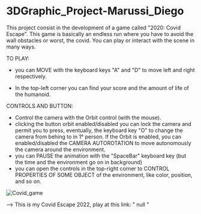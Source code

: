 # 3DGraphic_Project-Marussi_Diego

This project consist in the development of a game called "2020: Covid Escape". This game is basically an endless run where you have to avoid the wall obstacles or worst, the covid.
You can play or interact with the scene in many ways.

TO PLAY:

- you can MOVE with the keyboard keys "A" and "D" to move left and right respectively.

- In the  top-left corner you can find your score and the amount of life of the humanoid.


CONTROLS AND BUTTON:
- Control the camera with the Orbit control (with the mouse).
- clicking the button orbit enabled/disabled you can lock the camera and permit you to press, eventually,
  the keyboard key "O" to change the camera from behing to in 1° person.
  If the Orbit is enabled, you can enabled/disabled the CAMERA AUTOROTATION
  to move autonomously the camera around the environment.
- you can PAUSE the animation with the "SpaceBar" keyboard key (but the time and the environment go on in background)
- you can open the controls in the top-right corner to CONTROL PROPERTIES OF SOME OBJECT of the environment,
  like color, position, and so on.


![Covid_game](https://user-images.githubusercontent.com/49034820/192124929-13b15d4d-251e-4b23-a3a3-8c7498a3385d.png)



--> This is my Covid Escape 2022, play at this link:
    " null "

